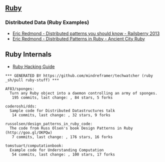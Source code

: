 ## [Ruby](http://www.ruby-lang.org/)

### Distributed Data (Ruby Examples)
  - [Eric Redmond - Distributed patterns you should know - Railsberry 2013](http://vimeo.com/68757697)
  - [Eric Redmond - Distributed Patterns in Ruby - Ancient City Ruby](http://www.youtube.com/watch?v=Adu_dbcnUHA)


## Ruby Internals
  - [Ruby Hacking Guide](http://ruby-hacking-guide.github.io/minimum.html)

<!-- PROJECTS_LIST_START -->
    *** GENERATED BY https://github.com/mindreframer/techwatcher (ruby _sh/pull ruby-stuff) *** 

    AF83/sponges:
      Turn any Ruby object into a daemon controlling an army of sponges.
       195 commits, last change: , 84 stars, 5 forks

    coderoshi/dds:
      Sample code for Distributed Datastructures talk
       14 commits, last change: , 32 stars, 9 forks

    russolsen/design_patterns_in_ruby_code:
      The code from Russ Olsen's book Design Patterns in Ruby (http://goo.gl/OKPQw)
       7 commits, last change: , 176 stars, 16 forks

    tomstuart/computationbook:
      Example code for Understanding Computation
       54 commits, last change: , 100 stars, 17 forks
<!-- PROJECTS_LIST_END -->
